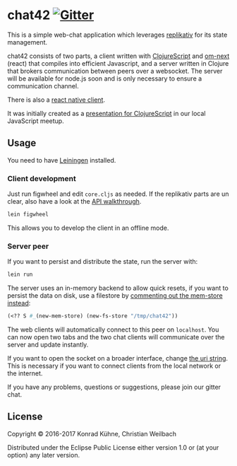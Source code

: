 # chat42 <a href="https://gitter.im/replikativ/replikativ?utm_source=badge&amp;utm_medium=badge&amp;utm_campaign=pr-badge&amp;utm_content=badge"><img src="https://camo.githubusercontent.com/da2edb525cde1455a622c58c0effc3a90b9a181c/68747470733a2f2f6261646765732e6769747465722e696d2f4a6f696e253230436861742e737667" alt="Gitter" data-canonical-src="https://badges.gitter.im/Join%20Chat.svg" style="max-width:100%;"></a> 


This is a simple web-chat application which
leverages [replikativ](http://replikativ.io) for its state management. 


chat42 consists of two parts, a client written
with [ClojureScript](https://clojurescript.org/)
and [om-next](https://github.com/omcljs/om/wiki/Quick-Start-(om.next)) (react)
that compiles into efficient Javascript, and a server written in Clojure that
brokers communication between peers over a websocket. The server will be
available for node.js soon and is only necessary to ensure a communication
channel.

There is also a [react native client](https://github.com/replikativ/chat42app).

It was initially created as
a
[presentation for ClojureScript](https://github.com/replikativ/chat42/blob/master/presentation.org) in
our local JavaScript meetup.


## Usage

You need to have [Leiningen](https://leiningen.org/) installed.


### Client development

Just run figwheel and edit `core.cljs` as needed. If the replikativ parts are un clear, also have a look at the [API walkthrough](http://replikativ.io/tut/get-started.html).

~~~clojure
lein figwheel
~~~

This allows you to develop the client in an offline mode.

### Server peer

If you want to persist and distribute the state, run the server with:

~~~clojure
lein run
~~~

The server uses an in-memory backend to allow quick resets, if you want to
persist the data on disk, use a filestore by [commenting out the mem-store instead](https://github.com/replikativ/chat42/blob/master/src/clj/chat42/core.clj#L14):

~~~clojure
(<?? S #_(new-mem-store) (new-fs-store "/tmp/chat42"))
~~~

The web clients will automatically connect to this peer on `localhost`. You can
now open two tabs and the two chat clients will communicate over the server and
update instantly. 

If you want to open the socket on a broader interface,
change
[the uri string](https://github.com/replikativ/chat42/blob/master/src/clj/chat42/core.clj#L11).
This is necessary if you want to connect clients from the local network or the
internet.

If you have any problems, questions or suggestions, please
join our gitter chat.

## License

Copyright © 2016-2017 Konrad Kühne, Christian Weilbach

Distributed under the Eclipse Public License either version 1.0 or (at
your option) any later version.
